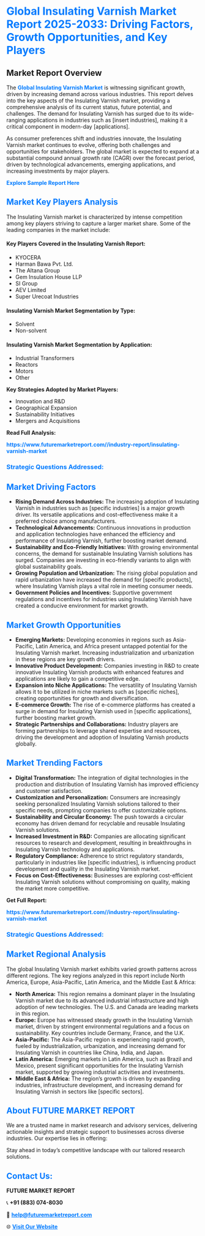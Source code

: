 <h1 style="color: #007BFF;">Global Insulating Varnish Market Report 2025-2033: Driving Factors, Growth Opportunities, and Key Players</h1>

<section id="overview">
<h2>Market Report Overview</h2>
<p>The <a href="https://www.futuremarketreport.com//industry-report/insulating-varnish-market" style="color: #007BFF; text-decoration: none;"><strong>Global Insulating Varnish Market</strong></a> is witnessing significant growth, driven by increasing demand across various industries. This report delves into the key aspects of the Insulating Varnish market, providing a comprehensive analysis of its current status, future potential, and challenges. The demand for Insulating Varnish has surged due to its wide-ranging applications in industries such as [insert industries], making it a critical component in modern-day [applications].</p>
<p>As consumer preferences shift and industries innovate, the Insulating Varnish market continues to evolve, offering both challenges and opportunities for stakeholders. The global market is expected to expand at a substantial compound annual growth rate (CAGR) over the forecast period, driven by technological advancements, emerging applications, and increasing investments by major players.</p>
</section>

<section id="overview">
<p><a href="https://www.futuremarketreport.com//request-sample/reportId=87537" style="color: #007BFF; text-decoration: none;"><strong>Explore Sample Report Here</strong></a></p>
</section>

<section id="key-players">
<h2 style="color: #007BFF;">Market Key Players Analysis</h2>
<p>The Insulating Varnish market is characterized by intense competition among key players striving to capture a larger market share. Some of the leading companies in the market include:</p>
<h4>Key Players Covered in the Insulating Varnish Report:</h4>
<ul><li>KYOCERA</li><li>Harman Bawa Pvt. Ltd.</li><li>The Altana Group</li><li>Gem Insulation House LLP</li><li>SI Group</li><li>AEV Limited</li><li>Super Urecoat Industries</li></ul>
<h4>Insulating Varnish Market Segmentation by Type:</h4>
<ul><li>Solvent</li><li>Non-solvent</li></ul>

<h4>Insulating Varnish Market Segmentation by Application:</h4>
<ul><li>Industrial Transformers</li><li>Reactors</li><li>Motors</li><li>Other</li></ul>
<p><strong>Key Strategies Adopted by Market Players:</strong></p>
<ul>
<li>Innovation and R&D</li>
<li>Geographical Expansion</li>
<li>Sustainability Initiatives</li>
<li>Mergers and Acquisitions</li>
</ul>
</section>

<section>
<p><strong>Read Full Analysis: </strong></p><a href="https://www.futuremarketreport.com//industry-report/insulating-varnish-market" style="color: #007BFF; text-decoration: none;"><strong>https://www.futuremarketreport.com//industry-report/insulating-varnish-market</strong></a>
<h3 style="color: #007BFF;">Strategic Questions Addressed:</h3>
</section>

<section id="driving-factors">
<h2 style="color: #007BFF;">Market Driving Factors</h2>
<ul>
<li><strong>Rising Demand Across Industries:</strong> The increasing adoption of Insulating Varnish in industries such as [specific industries] is a major growth driver. Its versatile applications and cost-effectiveness make it a preferred choice among manufacturers.</li>
<li><strong>Technological Advancements:</strong> Continuous innovations in production and application technologies have enhanced the efficiency and performance of Insulating Varnish, further boosting market demand.</li>
<li><strong>Sustainability and Eco-Friendly Initiatives:</strong> With growing environmental concerns, the demand for sustainable Insulating Varnish solutions has surged. Companies are investing in eco-friendly variants to align with global sustainability goals.</li>
<li><strong>Growing Population and Urbanization:</strong> The rising global population and rapid urbanization have increased the demand for [specific products], where Insulating Varnish plays a vital role in meeting consumer needs.</li>
<li><strong>Government Policies and Incentives:</strong> Supportive government regulations and incentives for industries using Insulating Varnish have created a conducive environment for market growth.</li>
</ul>
</section>

<section id="growth-opportunities">
<h2 style="color: #007BFF;">Market Growth Opportunities</h2>
<ul>
<li><strong>Emerging Markets:</strong> Developing economies in regions such as Asia-Pacific, Latin America, and Africa present untapped potential for the Insulating Varnish market. Increasing industrialization and urbanization in these regions are key growth drivers.</li>
<li><strong>Innovative Product Development:</strong> Companies investing in R&D to create innovative Insulating Varnish products with enhanced features and applications are likely to gain a competitive edge.</li>
<li><strong>Expansion into Niche Applications:</strong> The versatility of Insulating Varnish allows it to be utilized in niche markets such as [specific niches], creating opportunities for growth and diversification.</li>
<li><strong>E-commerce Growth:</strong> The rise of e-commerce platforms has created a surge in demand for Insulating Varnish used in [specific applications], further boosting market growth.</li>
<li><strong>Strategic Partnerships and Collaborations:</strong> Industry players are forming partnerships to leverage shared expertise and resources, driving the development and adoption of Insulating Varnish products globally.</li>
</ul>
</section>

<section id="trending-factors">
<h2 style="color: #007BFF;">Market Trending Factors</h2>
<ul>
<li><strong>Digital Transformation:</strong> The integration of digital technologies in the production and distribution of Insulating Varnish has improved efficiency and customer satisfaction.</li>
<li><strong>Customization and Personalization:</strong> Consumers are increasingly seeking personalized Insulating Varnish solutions tailored to their specific needs, prompting companies to offer customizable options.</li>
<li><strong>Sustainability and Circular Economy:</strong> The push towards a circular economy has driven demand for recyclable and reusable Insulating Varnish solutions.</li>
<li><strong>Increased Investment in R&D:</strong> Companies are allocating significant resources to research and development, resulting in breakthroughs in Insulating Varnish technology and applications.</li>
<li><strong>Regulatory Compliance:</strong> Adherence to strict regulatory standards, particularly in industries like [specific industries], is influencing product development and quality in the Insulating Varnish market.</li>
<li><strong>Focus on Cost-Effectiveness:</strong> Businesses are exploring cost-efficient Insulating Varnish solutions without compromising on quality, making the market more competitive.</li>
</ul>
</section>

<section>
<p><strong>Get Full Report: </strong></p><a href="https://www.futuremarketreport.com//industry-report/insulating-varnish-market" style="color: #007BFF; text-decoration: none;"><strong>https://www.futuremarketreport.com//industry-report/insulating-varnish-market</strong></a>
<h3 style="color: #007BFF;">Strategic Questions Addressed:</h3>
</section>


<section id="regional-analysis">
<h2 style="color: #007BFF;">Market Regional Analysis</h2>
<p>The global Insulating Varnish market exhibits varied growth patterns across different regions. The key regions analyzed in this report include North America, Europe, Asia-Pacific, Latin America, and the Middle East & Africa:</p>
<ul>
<li><strong>North America:</strong> This region remains a dominant player in the Insulating Varnish market due to its advanced industrial infrastructure and high adoption of new technologies. The U.S. and Canada are leading markets in this region.</li>
<li><strong>Europe:</strong> Europe has witnessed steady growth in the Insulating Varnish market, driven by stringent environmental regulations and a focus on sustainability. Key countries include Germany, France, and the U.K.</li>
<li><strong>Asia-Pacific:</strong> The Asia-Pacific region is experiencing rapid growth, fueled by industrialization, urbanization, and increasing demand for Insulating Varnish in countries like China, India, and Japan.</li>
<li><strong>Latin America:</strong> Emerging markets in Latin America, such as Brazil and Mexico, present significant opportunities for the Insulating Varnish market, supported by growing industrial activities and investments.</li>
<li><strong>Middle East & Africa:</strong> The region’s growth is driven by expanding industries, infrastructure development, and increasing demand for Insulating Varnish in sectors like [specific sectors].</li>
</ul>
</section>

<footer>
<h2 style="color: #007BFF;">About FUTURE MARKET REPORT</h2>
<p>We are a trusted name in market research and advisory services, delivering actionable insights and strategic support to businesses across diverse industries. Our expertise lies in offering:</p>

<p>Stay ahead in today’s competitive landscape with our tailored research solutions.</p>

<h2 style="color: #007BFF;">Contact Us:</h2>
<p><strong>FUTURE MARKET REPORT</strong></p>
<p>📞 <strong>+91 (883) 074-8030</strong></p>
<p>📧 <strong><a href="mailto:help@futuremarketreport.com" style="color: #007BFF;">help@futuremarketreport.com</a></strong></p>
<p>🌐 <strong><a href="https://www.futuremarketreport.com/" style="color: #007BFF;">Visit Our Website</a></strong></p>
</footer>